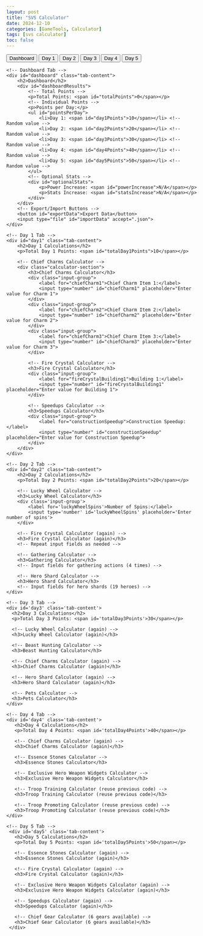 ```yaml
---
layout: post
title: "SVS Calculator"
date: 2024-12-10
categories: [GameTools, Calculator]
tags: [svs calculator]
toc: false
---
```


<div class="calculator-container">
    <div class="tabs">
        <button class="tab-button" data-tab="dashboard">Dashboard</button>
        <button class="tab-button" data-tab="day1">Day 1</button>
        <button class="tab-button" data-tab="day2">Day 2</button>
        <button class="tab-button" data-tab="day3">Day 3</button>
        <button class="tab-button" data-tab="day4">Day 4</button>
        <button class="tab-button" data-tab="day5">Day 5</button>
    </div>

    <!-- Dashboard Tab -->
    <div id="dashboard" class="tab-content">
        <h2>Dashboard</h2>
        <div id="dashboardResults">
            <!-- Total Points -->
            <p>Total Points: <span id="totalPoints">0</span></p>
            <!-- Individual Points -->
            <p>Points per Day:</p>
            <ul id="pointsPerDay">
                <li>Day 1: <span id="day1Points">10</span></li> <!-- Random value -->
                <li>Day 2: <span id="day2Points">20</span></li> <!-- Random value -->
                <li>Day 3: <span id="day3Points">30</span></li> <!-- Random value -->
                <li>Day 4: <span id="day4Points">40</span></li> <!-- Random value -->
                <li>Day 5: <span id="day5Points">50</span></li> <!-- Random value -->
            </ul>
            <!-- Optional Stats -->
            <div id="optionalStats">
                <p>Power Increase: <span id="powerIncrease">N/A</span></p>
                <p>Stats Increase: <span id="statsIncrease">N/A</span></p>
            </div>
        </div>
        <!-- Export/Import Buttons -->
        <button id="exportData">Export Data</button>
        <input type="file" id="importData" accept=".json">
    </div>

    <!-- Day 1 Tab -->
    <div id="day1" class="tab-content">
        <h2>Day 1 Calculations</h2>
        <p>Total Day 1 Points: <span id="totalDay1Points">10</span></p>

        <!-- Chief Charms Calculator -->
        <div class="calculator-section">
            <h3>Chief Charms Calculator</h3>
            <div class="input-group">
                <label for="chiefCharm1">Chief Charm Item 1:</label>
                <input type="number" id="chiefCharm1" placeholder="Enter value for Charm 1">
            </div>
            <div class="input-group">
                <label for="chiefCharm2">Chief Charm Item 2:</label>
                <input type="number" id="chiefCharm2" placeholder="Enter value for Charm 2">
            </div>
            <div class="input-group">
                <label for="chiefCharm3">Chief Charm Item 3:</label>
                <input type="number" id="chiefCharm3" placeholder="Enter value for Charm 3">
            </div>

            <!-- Fire Crystal Calculator -->
            <h3>Fire Crystal Calculator</h3>
            <div class="input-group">
                <label for="fireCrystalBuilding1">Building 1:</label>
                <input type="number" id="fireCrystalBuilding1" placeholder="Enter value for Building 1">
            </div>

            <!-- Speedups Calculator -->
            <h3>Speedups Calculator</h3>
            <div class="input-group">
                <label for="constructionSpeedup">Construction Speedup:</label>
                <input type="number" id="constructionSpeedup" placeholder="Enter value for Construction Speedup">
            </div>
        </div>
    </div>

    <!-- Day 2 Tab -->
    <div id="day2" class="tab-content">
        <h2>Day 2 Calculations</h2>
        <p>Total Day 2 Points: <span id="totalDay2Points">20</span></p>

        <!-- Lucky Wheel Calculator -->
        <h3>Lucky Wheel Calculator</h3>
        <div class='input-group'>
            <label for='luckyWheelSpins'>Number of Spins:</label>
            <input type='number' id='luckyWheelSpins' placeholder='Enter number of spins'>
        </div>

        <!-- Fire Crystal Calculator (again) -->
        <h3>Fire Crystal Calculator (again)</h3>
        <!-- Repeat input fields as needed -->

        <!-- Gathering Calculator -->
        <h3>Gathering Calculator</h3>
        <!-- Input fields for gathering actions (4 times) -->
        
        <!-- Hero Shard Calculator -->
        <h3>Hero Shard Calculator</h3>
        <!-- Input fields for hero shards (19 heroes) -->
    </div>

    <!-- Day 3 Tab -->
    <div id='day3' class='tab-content'>
      <h2>Day 3 Calculations</h2>
      <p>Total Day 3 Points: <span id='totalDay3Points'>30</span></p>

      <!-- Lucky Wheel Calculator (again) -->
      <h3>Lucky Wheel Calculator (again)</h3>

      <!-- Beast Hunting Calculator -->
      <h3>Beast Hunting Calculator</h3>

      <!-- Chief Charms Calculator (again) -->
      <h3>Chief Charms Calculator (again)</h3>

      <!-- Hero Shard Calculator (again) -->
      <h3>Hero Shard Calculator (again)</h3>

      <!-- Pets Calculator -->
      <h3>Pets Calculator</h3>
    </div>

    <!-- Day 4 Tab -->
    <div id='day4' class='tab-content'>
       <h2>Day 4 Calculations</h2>
       <p>Total Day 4 Points: <span id='totalDay4Points'>40</span></p>

       <!-- Chief Charms Calculator (again) -->
       <h3>Chief Charms Calculator (again)</h3>

       <!-- Essence Stones Calculator -->
       <h3>Essence Stones Calculator</h3>

       <!-- Exclusive Hero Weapon Widgets Calculator -->
       <h3>Exclusive Hero Weapon Widgets Calculator</h3>

       <!-- Troop Training Calculator (reuse previous code) -->
       <h3>Troop Training Calculator (reuse previous code)</h3>

       <!-- Troop Promoting Calculator (reuse previous code) -->
       <h3>Troop Promoting Calculator (reuse previous code)</h3>
    </div>

    <!-- Day 5 Tab -->
     <div id='day5' class='tab-content'>
       <h2>Day 5 Calculations</h2>
       <p>Total Day 5 Points: <span id='totalDay5Points'>50</span></p>

       <!-- Essence Stones Calculator (again) -->
       <h3>Essence Stones Calculator (again)</h3>

       <!-- Fire Crystal Calculator (again) -->
       <h3>Fire Crystal Calculator (again)</h3>

       <!-- Exclusive Hero Weapon Widgets Calculator (again) -->
       <h3>Exclusive Hero Weapon Widgets Calculator (again)</h3>

       <!-- Speedups Calculator (again) -->
       <h3>Speedups Calculator (again)</h3>

       <!-- Chief Gear Calculator (6 gears available) -->
       <h3>Chief Gear Calculator (6 gears available)</h3>
     </div>


</div>
<link rel='stylesheet' href='{{ '/assets/css/svs_styles.css' | relative_url }}'>
<script src='{{ '/assets/js/svs-calculator.js' | relative_url }}'></script>



